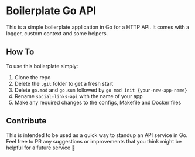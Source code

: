 # Boilerplate Go API

This is a simple boilerplate application in Go for a HTTP API.
It comes with a logger, custom context and some helpers.

## How To

To use this boilerplate simply:
1. Clone the repo
2. Delete the `.git` folder to get a fresh start
3. Delete `go.mod` and `go.sum` followed by `go mod init {your-new-app-name}`
4. Rename `social-links-api` with the name of your app
5. Make any required changes to the configs, Makefile and Docker files

## Contribute

This is intended to be used as a quick way to standup an API service in Go. Feel free to PR any suggestions or improvements that you think might be helpful for a future service 💪
